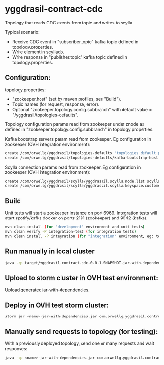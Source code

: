 # yggdrasil-contract-cdc
Topology that reads CDC events from topic and writes to scylla.

Typical scenario:
- Receive CDC event in "subscriber.topic" kafka topic defined in topology.properties.
- Write element in scylladb.
- Write response in "publisher.topic" kafka topic defined in topology.properties.


## Configuration:

topology.properties:
- "zookeeper.host" (set by maven profiles, see "Build").
- Topic names (for request, response, error).
- Optional "zookeeper.topology.config.subbranch" with default value = "/yggdrasil/topologies-defaults".

Topology configuration params read from zookeeper under znode as defined in "zookeeper.topology.config.subbranch" in topology.properties.

Kafka bootstrap servers param read from zookeeper. Eg configuration in zookeeper (OVH integration environment):

```sh
create /com/orwellg/yggdrasil/topologies-defaults "topologies default params"
create /com/orwellg/yggdrasil/topologies-defaults/kafka-bootstrap-host hdf-node1:6667,hdf-node4:6667,hdf-node5:6667
```

Scylla connection params read from zookeeper. Eg configuration in zookeeper (OVH integration environment):

```sh
create /com/orwellg/yggdrasil/scylla/yggdrassil.scylla.node.list scylla-node1:9042,scylla-node2:9042,scylla-node3:9042
create /com/orwellg/yggdrasil/scylla/yggdrassil.scylla.keyspace.customer.product Customer_Product_DB
```


## Build

Unit tests will start a zookeeper instance on port 6969. Integration tests will start spotify/kafka docker on ports 2181 (zookeeper) and 9042 (kafka).

```sh
mvn clean install (for "development" environment and unit tests)
mvn clean verify -P integration-test (for integration tests)
mvn clean install -P integration (for "integration" environment, eg: to be deployed in OVH SID; does not execute tests)
```

## Run manually in local cluster

```sh
java -cp target/yggdrasil-contract-cdc-0.0.1-SNAPSHOT-jar-with-dependencies.jar com.orwellg.yggdrasil.contract.cdc.topology.CDCContractTopology local
```

## Upload to storm cluster in OVH test environment:

Upload generated jar-with-dependencies.


## Deploy in OVH test storm cluster:


```sh
storm jar <name>-jar-with-dependencies.jar com.orwellg.yggdrasil.contract.cdc.topology.CDCContractTopology -c nimbus.host=hdf-node2
```


## Manually send requests to topology (for testing):

With a previously deployed topology, send one or many requests and wait responses:

```sh
java -cp <name>-jar-with-dependencies.jar com.orwellg.yggdrasil.contract.cdc.topology.CDCContractRequestSender 1
```

